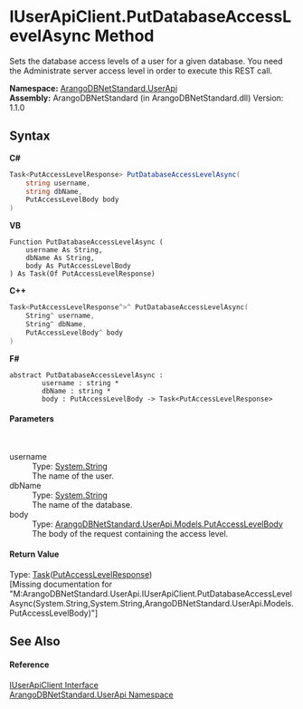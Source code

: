 # IUserApiClient.PutDatabaseAccessLevelAsync Method 
 

Sets the database access levels of a user for a given database. You need the Administrate server access level in order to execute this REST call.

**Namespace:**&nbsp;<a href="a57cb14e-62d0-8e40-f4e2-560f8a8cd6e9">ArangoDBNetStandard.UserApi</a><br />**Assembly:**&nbsp;ArangoDBNetStandard (in ArangoDBNetStandard.dll) Version: 1.1.0

## Syntax

**C#**<br />
``` C#
Task<PutAccessLevelResponse> PutDatabaseAccessLevelAsync(
	string username,
	string dbName,
	PutAccessLevelBody body
)
```

**VB**<br />
``` VB
Function PutDatabaseAccessLevelAsync ( 
	username As String,
	dbName As String,
	body As PutAccessLevelBody
) As Task(Of PutAccessLevelResponse)
```

**C++**<br />
``` C++
Task<PutAccessLevelResponse^>^ PutDatabaseAccessLevelAsync(
	String^ username, 
	String^ dbName, 
	PutAccessLevelBody^ body
)
```

**F#**<br />
``` F#
abstract PutDatabaseAccessLevelAsync : 
        username : string * 
        dbName : string * 
        body : PutAccessLevelBody -> Task<PutAccessLevelResponse> 

```


#### Parameters
&nbsp;<dl><dt>username</dt><dd>Type: <a href="https://docs.microsoft.com/dotnet/api/system.string" target="_blank" rel="noopener noreferrer">System.String</a><br />The name of the user.</dd><dt>dbName</dt><dd>Type: <a href="https://docs.microsoft.com/dotnet/api/system.string" target="_blank" rel="noopener noreferrer">System.String</a><br />The name of the database.</dd><dt>body</dt><dd>Type: <a href="a85ceec5-89ec-9249-1e3f-b048599d53e5">ArangoDBNetStandard.UserApi.Models.PutAccessLevelBody</a><br />The body of the request containing the access level.</dd></dl>

#### Return Value
Type: <a href="https://docs.microsoft.com/dotnet/api/system.threading.tasks.task-1" target="_blank" rel="noopener noreferrer">Task</a>(<a href="fbdb4a29-3e70-52fb-b9e3-6d5fe450b18b">PutAccessLevelResponse</a>)<br />\[Missing <returns> documentation for "M:ArangoDBNetStandard.UserApi.IUserApiClient.PutDatabaseAccessLevelAsync(System.String,System.String,ArangoDBNetStandard.UserApi.Models.PutAccessLevelBody)"\]

## See Also


#### Reference
<a href="975b79fb-bac2-ed5a-a69e-98a986a268e2">IUserApiClient Interface</a><br /><a href="a57cb14e-62d0-8e40-f4e2-560f8a8cd6e9">ArangoDBNetStandard.UserApi Namespace</a><br />
